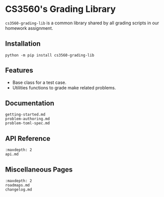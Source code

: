 # CS3560's Grading Library

`cs3560-grading-lib` is a common library shared by all grading scripts in our homework assignment.

## Installation

```console
python -m pip install cs3560-grading-lib
```

## Features

- Base class for a test case.
- Utilities functions to grade make related problems.

## Documentation

<!-- Highly inspired by click's documentation structure -->

```{toctree}
getting-started.md
problem-authoring.md
problem-toml-spec.md
```

## API Reference

```{toctree}
:maxdepth: 2
api.md
```

## Miscellaneous Pages

```{toctree}
:maxdepth: 2
roadmaps.md
changelog.md
```
